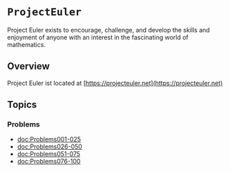 # ``ProjectEuler``

Project Euler exists to encourage, challenge, and develop the skills and enjoyment of anyone with an interest in the fascinating world of mathematics.

## Overview

Project Euler ist located at [https://projecteuler.net](https://projecteuler.net)

## Topics

### Problems

- <doc:Problems001-025>
- <doc:Problems026-050>
- <doc:Problems051-075>
- <doc:Problems076-100>

